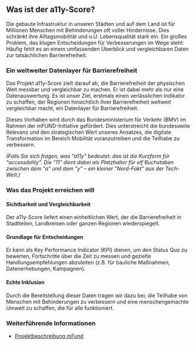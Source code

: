 ## Was ist der a11y-Score?

Die gebaute Infrastruktur in unseren Städten und auf dem Land ist für Millionen Menschen mit Behinderungen oft voller Hindernisse. Dies schränkt ihre Alltagsmobilität und u.U. Lebensqualität stark ein. Ein großes Problem, das klugen Entscheidungen für Verbesserungen im Wege steht: Häufig fehlt es an einem umfassenden Überblick und vergleichbaren Daten zur tatsächlichen Barrierefreiheit.

### Ein weltweiter Datenlayer für Barrierefreiheit

Das Projekt a11y-Score zielt darauf ab, die Barrierefreiheit der physischen Welt messbar und vergleichbar zu machen. Er ist dabei mehr als nur eine Datenauswertung. Es ist unser Ziel, erstmals einen verlässlichen Indikator zu schaffen, der Regionen hinsichtlich ihrer Barrierefreiheit weltweit vergleichbar macht, ein Datenlayer für Barrierefreiheit.

Dieses Vorhaben wird durch das Bundesministerium für Verkehr (BMV) im Rahmen der mFUND-Initiative gefördert. Dies unterstreicht die bundesweite Relevanz und den strategischen Wert unseres Ansatzes, die digitale Transformation im Bereich Mobilität voranzutreiben und die Teilhabe zu verbessern.

_(Falls Sie sich fragen, was "a11y" bedeutet: das ist die Kurzform für "accessibility". Die "11" dient dabei als Platzhalter für elf Buchstaben zwischen dem "a" und dem "y" – ein kleiner "Nerd-Fakt" aus der Tech-Welt.)_

### Was das Projekt erreichen will

#### Sichtbarkeit und Vergleichbarkeit

Der a11y-Score liefert einen einheitlichen Wert, der die Barrierefreiheit in Stadtteilen, Landkreisen oder ganzen Regionen wiederspiegelt. 

#### Grundlage für Entscheidungen

Er kann als Key Performance Indicator (KPI) dienen, um den Status Quo zu bewerten, Fortschritte über die Zeit zu messen und gezielte Handlungsempfehlungen abzuleiten (z.B. für bauliche Maßnahmen, Datenerhebungen, Kampagnen).

#### Echte Inklusion

Durch die Bereitstellung dieser Daten tragen wir dazu bei, die Teilhabe von Menschen mit Behinderungen zu verbessern und eine menschengemachte Umwelt zu schaffen, die für alle funktioniert.

### Weiterführende Informationen

* [Projektbeschreibung mFund](https://www.bmv.de/SharedDocs/DE/Artikel/DG/mfund-projekte/a11y.html)
